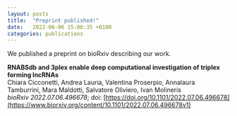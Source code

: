 ```yaml
---
layout: posts
title:  "Preprint published!"
date:   2022-06-06 15:06:35 +0100
categories: publications
---
```


We published a preprint on bioRxiv describing our work.


__RNABSdb and 3plex enable deep computational investigation of triplex forming lncRNAs__
<br>
Chiara Cicconetti, Andrea Lauria, Valentina Proserpio, Annalaura Tamburrini, Mara Maldotti, Salvatore Oliviero, Ivan Molineris
<br>
_bioRxiv 2022.07.06.496678_; doi: [https://doi.org/10.1101/2022.07.06.496678](https://www.biorxiv.org/content/10.1101/2022.07.06.496678v1)

